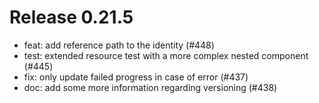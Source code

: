 # Release 0.21.5

- feat: add reference path to the identity (#448)
- test: extended resource test with a more complex nested component (#445)
- fix: only update failed progress in case of error (#437)
- doc: add some more information regarding versioning (#438)
